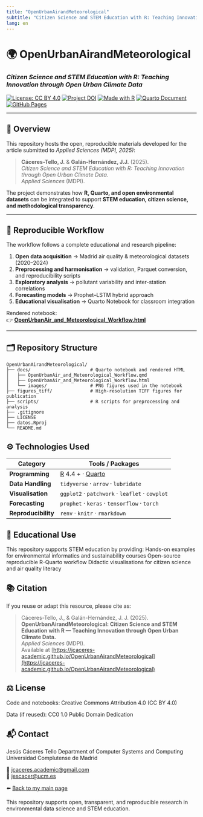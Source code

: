 ```yaml
---
title: "OpenUrbanAirandMeteorological"
subtitle: "Citizen Science and STEM Education with R: Teaching Innovation through Open Urban Climate Data"
lang: en
---
```


<script>
// Disable Article link if PDF missing
document.addEventListener("DOMContentLoaded", function() {
  fetch("article.pdf", { method: "HEAD" })
    .then(response => {
      if (!response.ok) {
        const link = [...document.querySelectorAll("a")]
                      .find(a => a.textContent.includes("Article"));
        if(link) {
          link.textContent = "📄 Article (coming soon)";
          link.style.opacity = "0.6";
          link.style.pointerEvents = "none";
        }
      }
    });
});
</script> 



# 🌍 OpenUrbanAirandMeteorological  
### *Citizen Science and STEM Education with R: Teaching Innovation through Open Urban Climate Data*  

[![License: CC BY 4.0](https://img.shields.io/badge/License-CC%20BY%204.0-lightgrey.svg)](https://creativecommons.org/licenses/by/4.0/)
[![Project DOI](https://img.shields.io/badge/DOI-coming_soon-blue.svg)](https://doi.org/)
[![Made with R](https://img.shields.io/badge/Made%20with-R-blue.svg)](https://www.r-project.org/)
[![Quarto Document](https://img.shields.io/badge/Rendered_with-Quarto-4A90E2.svg)](https://quarto.org/)
[![GitHub Pages](https://img.shields.io/badge/Website-online-brightgreen.svg)](https://jcaceres-academico.github.io/OpenUrbanAirandMeteorological/)

---

## 🧠 Overview

This repository hosts the open, reproducible materials developed for the article submitted to *Applied Sciences (MDPI, 2025)*:

> **Cáceres-Tello, J.** & **Galán-Hernández, J.J.** (2025).  
> *Citizen Science and STEM Education with R: Teaching Innovation through Open Urban Climate Data.*  
> *Applied Sciences* (MDPI).  

The project demonstrates how **R, Quarto, and open environmental datasets** can be integrated to support **STEM education, citizen science, and methodological transparency**.

---

## 🧩 Reproducible Workflow

The workflow follows a complete educational and research pipeline:

1. **Open data acquisition** → Madrid air quality & meteorological datasets (2020–2024)  
2. **Preprocessing and harmonisation** → validation, Parquet conversion, and reproducibility scripts  
3. **Exploratory analysis** → pollutant variability and inter-station correlations  
4. **Forecasting models** → Prophet–LSTM hybrid approach  
5. **Educational visualisation** → Quarto Notebook for classroom integration  

Rendered notebook:  
👉 [**OpenUrbanAir_and_Meteorological_Workflow.html**](https://jcaceres-academico.github.io/OpenUrbanAirandMeteorological/OpenUrbanAir_and_Meteorological_Workflow.html)

---

## 🗂️ Repository Structure

```text
OpenUrbanAirandMeteorological/
├── docs/                      # Quarto notebook and rendered HTML
│   ├── OpenUrbanAir_and_Meteorological_Workflow.qmd
│   ├── OpenUrbanAir_and_Meteorological_Workflow.html
│   └── images/                # PNG figures used in the notebook
├── figures_tiff/              # High-resolution TIFF figures for publication
├── scripts/                   # R scripts for preprocessing and analysis
├── .gitignore
├── LICENSE
├── datos.Rproj
└── README.md
``` 

## ⚙️ Technologies Used

| Category        | Tools / Packages |
|-----------------|------------------|
| **Programming** | [R](https://www.r-project.org/) 4.4 +  · [Quarto](https://quarto.org/) |
| **Data Handling** | `tidyverse` · `arrow` · `lubridate` |
| **Visualisation** | `ggplot2` · `patchwork` · `leaflet` · `cowplot` |
| **Forecasting** | `prophet` · `keras` · `tensorflow` · `torch` |
| **Reproducibility** | `renv` · `knitr` · `rmarkdown` |

## 🧭 Educational Use

This repository supports STEM education by providing:
Hands-on examples for environmental informatics and sustainability courses
Open-source reproducible R-Quarto workflow
Didactic visualisations for citizen science and air quality literacy

## 📚 Citation

If you reuse or adapt this resource, please cite as:

> Cáceres-Tello, J., & Galán-Hernández, J. J. (2025).  
> **OpenUrbanAirandMeteorological: Citizen Science and STEM Education with R — Teaching Innovation through Open Urban Climate Data.**  
> *Applied Sciences* (MDPI).  
> Available at [https://jcaceres-academic.github.io/OpenUrbanAirandMeteorological](https://jcaceres-academic.github.io/OpenUrbanAirandMeteorological)

## ⚖️ License

Code and notebooks: Creative Commons Attribution 4.0 (CC BY 4.0)

Data (if reused): CC0 1.0 Public Domain Dedication


## 📬 Contact

Jesús Cáceres Tello
Department of Computer Systems and Computing
Universidad Complutense de Madrid

📧 [jcaceres.academic@gmail.com](mailto:jcaceres.academic@gmail.com)  
📧 [jescacer@ucm.es](mailto:jescacer@ucm.es)

⬅️ [Back to my main page](https://jcaceres-academic.github.io)

This repository supports open, transparent, and reproducible research in environmental data science and STEM education.
